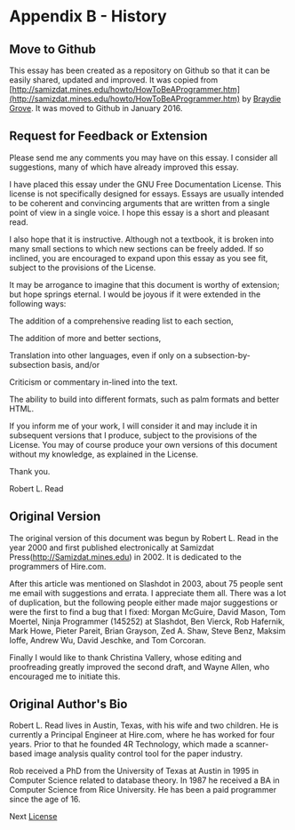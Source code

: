 # Appendix B - History

## Move to Github

This essay has been created as a repository on Github so that it can be easily shared, updated and improved. It was copied from [http://samizdat.mines.edu/howto/HowToBeAProgrammer.htm](http://samizdat.mines.edu/howto/HowToBeAProgrammer.htm) by [Braydie Grove](https://github.com/braydie). It was moved to Github in January 2016.

## Request for Feedback or Extension

Please send me any comments you may have on this essay. I consider all suggestions, many of which have already improved this essay.

I have placed this essay under the GNU Free Documentation License. This license is not specifically designed for essays. Essays are usually intended to be coherent and convincing arguments that are written from a single point of view in a single voice. I hope this essay is a short and pleasant read.

I also hope that it is instructive. Although not a textbook, it is broken into many small sections to which new sections can be freely added. If so inclined, you are encouraged to expand upon this essay as you see fit, subject to the provisions of the License.

It may be arrogance to imagine that this document is worthy of extension; but hope springs eternal. I would be joyous if it were extended in the following ways:

The addition of a comprehensive reading list to each section,

The addition of more and better sections,

Translation into other languages, even if only on a subsection-by-subsection basis, and/or

Criticism or commentary in-lined into the text.

The ability to build into different formats, such as palm formats and better HTML.

If you inform me of your work, I will consider it and may include it in subsequent versions that I produce, subject to the provisions of the License. You may of course produce your own versions of this document without my knowledge, as explained in the License.

Thank you.

Robert L. Read

## Original Version

The original version of this document was begun by Robert L. Read in the year 2000 and first published electronically at Samizdat Press(http://Samizdat.mines.edu) in 2002. It is dedicated to the programmers of Hire.com.

After this article was mentioned on Slashdot in 2003, about 75 people sent me email with suggestions and errata. I appreciate them all. There was a lot of duplication, but the following people either made major suggestions or were the first to find a bug that I fixed: Morgan McGuire, David Mason, Tom Moertel, Ninja Programmer (145252) at Slashdot, Ben Vierck, Rob Hafernik, Mark Howe, Pieter Pareit, Brian Grayson, Zed A. Shaw, Steve Benz, Maksim Ioffe, Andrew Wu, David Jeschke, and Tom Corcoran.

Finally I would like to thank Christina Vallery, whose editing and proofreading greatly improved the second draft, and Wayne Allen, who encouraged me to initiate this.

## Original Author's Bio

Robert L. Read lives in Austin, Texas, with his wife and two children. He is currently a Principal Engineer at Hire.com, where he has worked for four years. Prior to that he founded 4R Technology, which made a scanner-based image analysis quality control tool for the paper industry.

Rob received a PhD from the University of Texas at Austin in 1995 in Computer Science related to database theory. In 1987 he received a BA in Computer Science from Rice University. He has been a paid programmer since the age of 16.

Next [License](LICENSE)